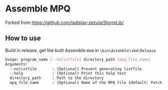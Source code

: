 # Assemble MPQ

Forked from https://github.com/ladislav-zezula/StormLib/  

## How to use

Build in release, get the built Assemble.exe in `\bin\Assemble\x64\Release`



```bash
Usage: program_name [--nolistfile] directory_path [mpq_file_name]
Arguments:
  --nolistfile       : (Optional) Prevent generating listfile
  --help             : (Optional) Print this help text
  directory_path     : Path to the directory
  mpq_file_name      : (Optional) Name of the MPQ file (default: Patch-X.MPQ)
```
